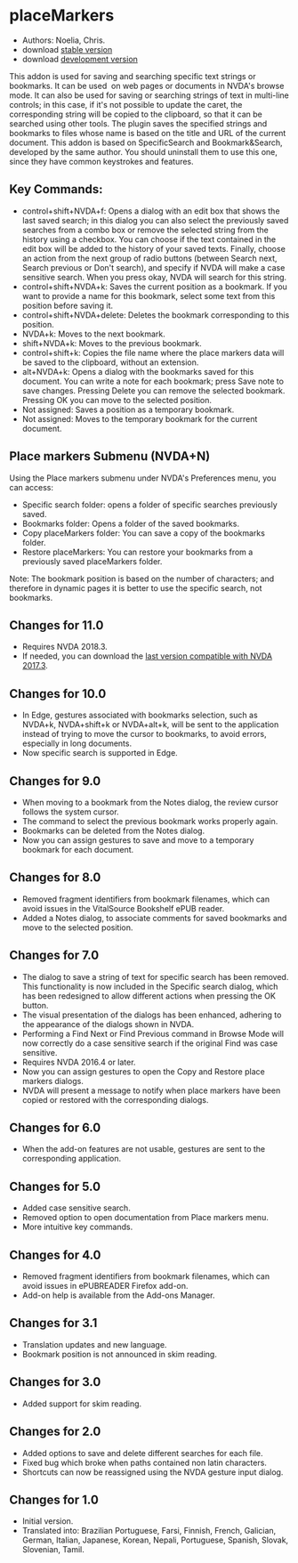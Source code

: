 # placeMarkers #

* Authors: Noelia, Chris.
* download [stable version][1]
* download [development version][2]

This addon is used for saving and searching specific text strings or bookmarks. It can be used  on web pages or documents in NVDA's browse mode. It can also be used for saving or searching strings of text in multi-line controls; in this case, if it's not possible to update the caret, the corresponding string will be copied to the clipboard, so that it can be searched using other tools.
The plugin saves the specified strings and bookmarks to files whose name is based on the title and URL of the current document.
This addon is based on SpecificSearch and Bookmark&Search, developed by the same author. You should uninstall them to use this one, since they have common keystrokes and features.

## Key Commands: ##

*	control+shift+NVDA+f: Opens a dialog with an edit box that shows the last saved search; in this dialog you can also select the previously saved searches from a combo box or remove the selected string from the history using a checkbox. You can choose if the text contained in the edit box will be added to the history of your saved texts. Finally, choose an action from the next group of radio buttons (between Search next, Search previous or Don't search), and specify if NVDA will make a case sensitive search. When you press okay, NVDA will search for this string.
*	control+shift+NVDA+k: Saves the current position as a bookmark. If you want to provide a name for this bookmark, select some text from this position before saving it.
*	control+shift+NVDA+delete: Deletes the bookmark corresponding to this position.
*	NVDA+k: Moves to the next bookmark.
*	shift+NVDA+k: Moves to the previous bookmark.
*	control+shift+k: Copies the file name where the place markers data will be saved to the clipboard, without an extension.
*	alt+NVDA+k: Opens a dialog with the bookmarks saved for this document. You can write a note for each bookmark; press Save note to save changes. Pressing Delete you can remove the selected bookmark. Pressing OK you can move to the selected position.
*	Not assigned: Saves a position as a temporary bookmark.
*	Not assigned: Moves to the temporary bookmark for the current document.


## Place markers Submenu (NVDA+N) ##

Using the Place markers submenu under NVDA's Preferences menu, you can access:

*	Specific search folder: opens a folder of specific searches previously saved.
*	Bookmarks folder: Opens a folder of the saved bookmarks.
*	Copy placeMarkers folder: You can save a copy of the bookmarks folder.
*	Restore placeMarkers: You can restore your bookmarks from a previously saved placeMarkers folder.

Note: The bookmark position is based on the number of characters; and therefore in dynamic pages it is better to use the specific search, not bookmarks.


## Changes for 11.0 ##
*	Requires NVDA 2018.3.
*	If needed, you can download the [last version compatible with NVDA 2017.3][3].

## Changes for 10.0 ##
*	In Edge, gestures associated with bookmarks selection, such as NVDA+k, NVDA+shift+k or NVDA+alt+k, will be sent to the application instead of trying to move the cursor to bookmarks, to avoid errors, especially in long documents.
*	Now specific search is supported in Edge.

## Changes for 9.0
*	When moving to a bookmark from the Notes dialog, the review cursor follows the system cursor.
*	The command to select the previous bookmark works properly again.
*	Bookmarks can be deleted from the Notes dialog.
*	Now you can assign gestures to save and move to a temporary bookmark for each document.

## Changes for 8.0 ##
*	Removed fragment identifiers from bookmark filenames, which can avoid issues in the VitalSource Bookshelf ePUB reader.
*	Added a Notes dialog, to associate comments for saved bookmarks and move to the selected position.

## Changes for 7.0 ##
*	The dialog to save a string of text for specific search has been removed. This functionality is now included in the Specific search dialog, which has been redesigned to allow different actions when pressing the OK button.
*	The visual presentation of the dialogs has been enhanced, adhering to the appearance of the dialogs shown in NVDA.
*	Performing a Find Next or Find Previous command in Browse Mode will now correctly do a case sensitive search if the original Find was case sensitive.
*	Requires NVDA 2016.4 or later.
*	Now you can assign gestures to open the Copy and Restore place markers dialogs.
*	NVDA will present a message to notify when place markers have been copied or restored with the corresponding dialogs.

## Changes for 6.0 ##
* When the add-on features are not usable, gestures are sent to the corresponding application.

## Changes for 5.0 ##
* Added case sensitive search.
* Removed option to open documentation from Place markers menu.
* More intuitive key commands.

## Changes for 4.0 ##
* Removed fragment identifiers from bookmark filenames, which can avoid issues in ePUBREADER Firefox add-on.
* Add-on help is available from the Add-ons Manager.

## Changes for 3.1 ##
* Translation updates and new language.
* Bookmark position is not announced in skim reading.

## Changes for 3.0 ##
* Added support for skim reading.

## Changes for 2.0 ##
* Added options to save and delete different searches for each file.
* Fixed bug which broke when paths contained non latin characters.
* Shortcuts can now be reassigned using the NVDA gesture input dialog.

## Changes for 1.0 ##
* Initial version.
* Translated into: Brazilian Portuguese, Farsi, Finnish, French, Galician, German, Italian, Japanese, Korean, Nepali, Portuguese, Spanish, Slovak, Slovenian, Tamil.

[1]: http://addons.nvda-project.org/files/get.php?file=pm

[2]: http://addons.nvda-project.org/files/get.php?file=pm-dev
[3]: https://github.com/nvdaes/placeMarkers/releases/download/10.2/placeMarkers-10.2.nvda-addon
